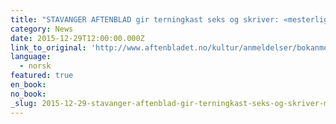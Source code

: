 ```yaml
---
title: "STAVANGER AFTENBLAD gir terningkast seks og skriver: «mesterlig … en av årets aller beste bøker»"
category: News
date: 2015-12-29T12:00:00.000Z
link_to_original: 'http://www.aftenbladet.no/kultur/anmeldelser/bokanmeldelser/En-av-arets-beste-utgivelser-3838740.html'
language:
  - norsk
featured: true
en_book:
no_book:
_slug: 2015-12-29-stavanger-aftenblad-gir-terningkast-seks-og-skriver-mesterlig-en-av-årets-aller-beste-bøker
---
```

